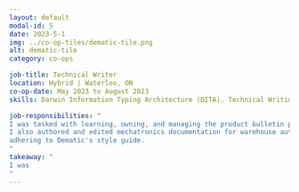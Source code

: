 ```yaml
---
layout: default
modal-id: 5
date: 2023-5-1
img: ../co-op-tiles/dematic-tile.png
alt: dematic-tile
category: co-ops

job-title: Technical Writer
location: Hybrid | Waterloo, ON
co-op-date: May 2023 to August 2023
skills: Darwin Information Typing Architecture (DITA), Technical Writing, Oxygen XML Editor

job-responsibilities: "
I was tasked with learning, owning, and managing the product bulletin processes with minimal supervision. 
I also authored and edited mechatronics documentation for warehouse automation products using Oxygen XML Editor 
adhering to Dematic's style guide.
"
takeaway: "
I was
"
---
```

